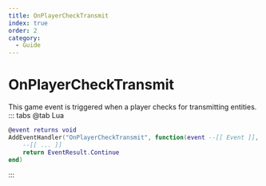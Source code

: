 ```yaml
---
title: OnPlayerCheckTransmit
index: true
order: 2
category:
  - Guide
---
```


# OnPlayerCheckTransmit
This game event is triggered when a player checks for transmitting entities.
::: tabs
@tab Lua
```lua
@event returns void
AddEventHandler("OnPlayerCheckTransmit", function(event --[[ Event ]], playerid --[[ number ]], transmitinfoptr --[[ string ]])
    --[[ ... ]]
    return EventResult.Continue
end)
```

:::